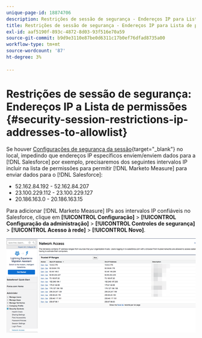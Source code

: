 ```yaml
---
unique-page-id: 18874706
description: Restrições de sessão de segurança - Endereços IP para Lista de permissões - Marketo Measure - Documentação do produto
title: Restrições de sessão de segurança - Endereços IP para Lista de permissões
exl-id: aaf5190f-893c-4872-8d03-93f516e70a59
source-git-commit: b9d9e3110e87be0d6311c17b0ef76dfad8735a00
workflow-type: tm+mt
source-wordcount: '87'
ht-degree: 3%

---
```


# Restrições de sessão de segurança: Endereços IP a Lista de permissões {#security-session-restrictions-ip-addresses-to-allowlist}

Se houver [Configurações de segurança da sessão](https://help.salesforce.com/articleView?id=admin_sessions.htm&amp;type=0){target="_blank"} no local, impedindo que endereços IP específicos enviem/enviem dados para a [!DNL Salesforce] por exemplo, precisaremos dos seguintes intervalos IP incluir na lista de permissões para permitir [!DNL Marketo Measure] para enviar dados para o [!DNL Salesforce]:

* 52.162.84.192 - 52.162.84.207
* 23.100.229.112 - 23.100.229.127
* 20.186.163.0 - 20.186.163.15

Para adicionar [!DNL Marketo Measure] IPs aos intervalos IP confiáveis no Salesforce, clique em **[!UICONTROL Configuração]** > **[!UICONTROL Configuração da administração]** > **[!UICONTROL Controles de segurança]** > **[!UICONTROL Acesso à rede]** > **[!UICONTROL Novo]**.

![](assets/1.png)
